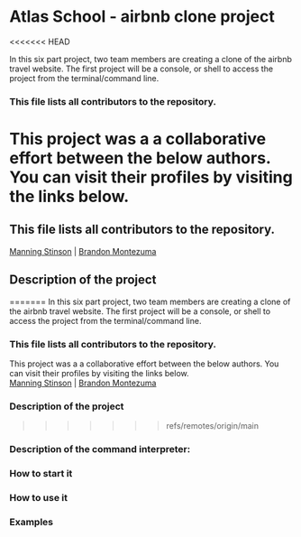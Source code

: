 # Atlas School - airbnb clone project
<<<<<<< HEAD

In this six part project, two team members are creating a clone of the airbnb travel website. The first project will be a console, or shell to access the project from the terminal/command line.

### This file lists all contributors to the repository.

# This project was a a collaborative effort between the below authors. You can visit their profiles by visiting the links below.<br>

## This file lists all contributors to the repository.

[Manning Stinson](https://github.com/manningstinson) |
[Brandon Montezuma](https://github.com/bmontezuma)

## Description of the project
=======
In this six part project, two team members are creating a clone of the airbnb travel website. The first project will be a console, or shell to access the project from the terminal/command line.

### This file lists all contributors to the repository.
This project was a a collaborative effort between the below authors. You can visit their profiles by visiting the links below.<br>
[Manning Stinson](https://github.com/manningstinson) |
[Brandon Montezuma](https://github.com/bmontezuma)

### Description of the project
>>>>>>> refs/remotes/origin/main

### Description of the command interpreter:

### How to start it

### How to use it

### Examples
